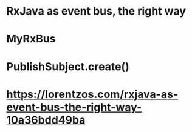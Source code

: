 # RxJava as event bus, the right way
# MyRxBus
# PublishSubject.create()
# https://lorentzos.com/rxjava-as-event-bus-the-right-way-10a36bdd49ba
